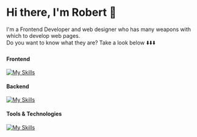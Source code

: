 # Hi there, I'm Robert 👋

I'm a Frontend Developer and web designer who has many weapons with which to develop web pages.<br/>Do you want to know what they are? Take a look below ⬇️⬇️⬇️

#### Frontend
[![My Skills](https://skillicons.dev/icons?i=react,js,html,css,sass)](https://skillicons.dev)

#### Backend
[![My Skills](https://skillicons.dev/icons?i=express,mongodb,nodejs)](https://skillicons.dev)

#### Tools & Technologies
[![My Skills](https://skillicons.dev/icons?i=figma,ps,ai,git,github)](https://skillicons.dev)

<!--
**robertcach/robertcach** is a ✨ _special_ ✨ repository because its `README.md` (this file) appears on your GitHub profile.

Here are some ideas to get you started:

- 🔭 I’m currently working on ...
- 🌱 I’m currently learning ...
- 👯 I’m looking to collaborate on ...
- 🤔 I’m looking for help with ...
- 💬 Ask me about ...
- 📫 How to reach me: ...
- 😄 Pronouns: ...
- ⚡ Fun fact: ...
-->
